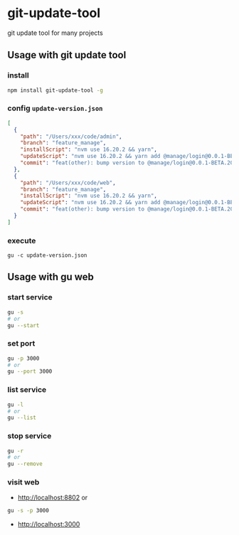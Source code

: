 # git-update-tool
git update tool for many projects

## Usage with git update tool
### install
```bash
npm install git-update-tool -g
```
### config `update-version.json`
```json
[
  {
    "path": "/Users/xxx/code/admin",
    "branch": "feature_manage",
    "installScript": "nvm use 16.20.2 && yarn",
    "updateScript": "nvm use 16.20.2 && yarn add @manage/login@0.0.1-BETA.20",
    "commit": "feat(other): bump version to @manage/login@0.0.1-BETA.20"
  },
  {
    "path": "/Users/xxx/code/web",
    "branch": "feature_manage",
    "installScript": "nvm use 16.20.2 && yarn",
    "updateScript": "nvm use 16.20.2 && yarn add @manage/login@0.0.1-BETA.20",
    "commit": "feat(other): bump version to @manage/login@0.0.1-BETA.20"
  }
]
```
### execute
```
gu -c update-version.json
```

## Usage with gu web
### start service
```bash
gu -s
# or
gu --start
```
### set port
```bash
gu -p 3000
# or
gu --port 3000
```
### list service
```bash
gu -l
# or
gu --list
```
### stop service
```bash
gu -r
# or
gu --remove
```

### visit web
- [http://localhost:8802](http://localhost:8802)
or
```bash
gu -s -p 3000
```
- [http://localhost:3000](http://localhost:3000)
